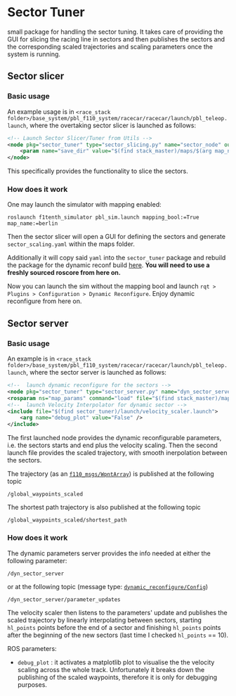 # Sector Tuner
small package for handling the sector tuning.
It takes care of providing the GUI for slicing the racing line in sectors and then publishes the sectors and the corresponding scaled trajectories and scaling parameters once the system is running. 

## Sector slicer
### Basic usage

An example usage is in `<race_stack folder>/base_system/pbl_f110_system/racecar/racecar/launch/pbl_teleop.launch`, where the overtaking sector slicer is launched as follows:
```xml
<!-- Launch Sector Slicer/Tuner from Utils -->
<node pkg="sector_tuner" type="sector_slicing.py" name="sector_node" output="screen">
    <param name="save_dir" value="$(find stack_master)/maps/$(arg map_name)"/>
</node>
```
This specifically provides the functionality to slice the sectors.

### How does it work

One may launch the simulator with mapping enabled:
```
roslaunch f1tenth_simulator pbl_sim.launch mapping_bool:=True map_name:=berlin
```
Then the sector slicer will open a GUI for defining the sectors and generate `sector_scaling.yaml` within the maps folder. 

Additionally it will copy said `yaml` into the `sector_tuner` package and rebuild the package for the dynamic reconf build [here](./cfg/dyn_sect_tuner.cfg).
**You will need to use a freshly sourced roscore from here on.**

Now you can launch the sim without the mapping bool and launch `rqt > Plugins > Configuration > Dynamic Reconfigure`. Enjoy dynamic reconfigure from here on.

## Sector server

### Basic usage
An example is in `<race_stack folder>/base_system/pbl_f110_system/racecar/racecar/launch/pbl_teleop.launch`, where the sector server is launched as follows:
```xml
<!--  launch dynamic reconfigure for the sectors -->
<node pkg="sector_tuner" type="sector_server.py" name="dyn_sector_server" output="screen"/>
<rosparam ns="map_params" command="load" file="$(find stack_master)/maps/$(arg map_name)/speed_scaling.yaml"/>
<!--  launch Velocity Interpolator for dynamic sector -->
<include file="$(find sector_tuner)/launch/velocity_scaler.launch">
    <arg name="debug_plot" value="False" />
</include>
```
The first launched node provides the dynamic reconfigurable parameters, i.e. the sectors starts and end plus the velocity scaling.
Then the second launch file provides the scaled trajectory, with smooth inerpolation between the sectors.

The trajectory (as an [`f110_msgs/WpntArray`](../../../f110_utils/libs/f110_msgs/msg/WpntArray.msg)) is published at the following topic
```
/global_waypoints_scaled
```
The shortest path trajectory is also published at the following topic
```
/global_waypoints_scaled/shortest_path
```

### How does it work

The dynamic parameters server provides the info needed at either the following parameter:
```
/dyn_sector_server
```
or at the following topic (message type: [`dynamic_reconfigure/Config`](http://docs.ros.org/en/noetic/api/dynamic_reconfigure/html/msg/Config.html))
```
/dyn_sector_server/parameter_updates
```
The velocity scaler then listens to the parameters' update and publishes the scaled trajectory by linearly interpolating between sectors, starting `hl_points` points before the end of a sector and finishing `hl_points` points after the beginning of the new sectors (last time I checked `hl_points` == 10).

ROS parameters:
  -  `debug_plot` : it activates a matplotlib plot to visualise the the velocity scaling across the whole track. Unfortunately it breaks down the publishing of the scaled waypoints, therefore it is only for debugging purposes.
